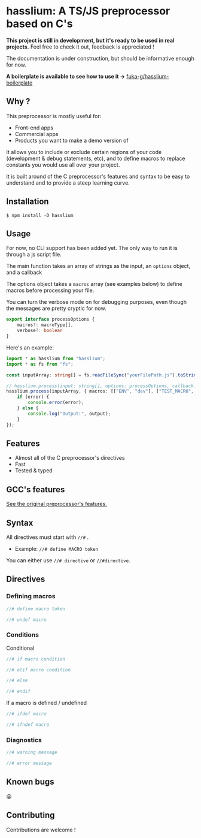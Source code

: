 # hasslium: A TS/JS preprocessor based on C's

**This project is still in development, but it's ready to be used in real projects.** Feel free to check it out, feedback is appreciated !

The documentation is under construction, but should be informative enough for now.

**A boilerplate is available to see how to use it ->** [fuka-g/hasslium-boilerplate](https://www.github.com/fuka-g/hasslium-boilerplate)

## Why ?

This preprocessor is mostly useful for:
 - Front-end apps
 - Commercial apps
 - Products you want to make a demo version of

It allows you to include or exclude certain regions of your code (development & debug statements, etc), and to define macros to replace constants you would use all over your project.

It is built around of the C preprocessor's features and syntax to be easy to understand and to provide a steep learning curve.

## Installation

`$ npm install -D hasslium`

## Usage

For now, no CLI support has been added yet. The only way to run it is through a js script file.

The main function takes an array of strings as the input, an `options` object, and a callback

The options object takes a `macros` array (see examples below) to define macros before processing your file.

You can turn the verbose mode on for debugging purposes, even though the messages are pretty cryptic for now.

```ts
export interface processOptions {
	macros?: macroType[],
	verbose?: boolean
}
```

Here's an example:

```ts
import * as hasslium from "hasslium";
import * as fs from "fs";

const inputArray: string[] = fs.readFileSync("yourFilePath.js").toString().split("\n");

// hasslium.process(input: string[], options: processOptions, callback: (error: string, output: string[]))
hasslium.process(inputArray, { macros: [["ENV", "dev"], ["TEST_MACRO", "value"]], verbose: false }, (error, output) => {
	if (error) {
		console.error(error);
	} else {
		console.log("Output:", output);
	}
});
```

## Features

 - Almost all of the C preprocessor's directives
 - Fast
 - Tested & typed

## GCC's features

[See the original preprocessor's features.](https://gcc.gnu.org/onlinedocs/cpp/index.html)

## Syntax

All directives must start with `//#` .

 - Example: `//# define MACRO token`

You can either use `//# directive` or `//#directive`.

## Directives

### Defining macros

```ts
//# define macro token

//# undef macro
```

### Conditions

Conditional

```ts
//# if macro condition

//# elif macro condition

//# else

//# endif
```

If a macro is defined / undefined

```ts
//# ifdef macro

//# ifndef macro
```

### Diagnostics

```ts
//# warning message

//# error message
```

## Known bugs

😀

## Contributing

Contributions are welcome !